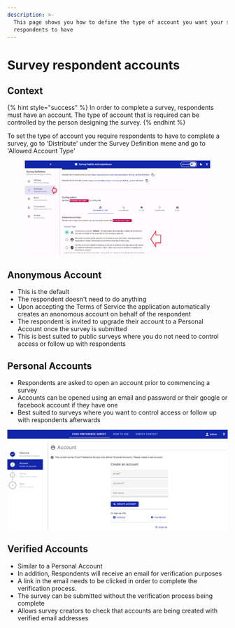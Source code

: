 ```yaml
---
description: >-
  This page shows you how to define the type of account you want your survey
  respondents to have
---
```


# Survey respondent accounts

## Context

{% hint style="success" %}
In order to complete a survey, respondents must have an account.  The type of account that is required can be controlled by the person designing the survey.  &#x20;
{% endhint %}

To set the type of account you require respondents to have to complete a survey, go to 'Distribute' under the Survey Definition mene and go to 'Allowed Account Type'

&#x20;

<figure><img src="../../../.gitbook/assets/image (2).png" alt=""><figcaption></figcaption></figure>

## Anonymous Account

* This is the default &#x20;
* The respondent doesn't need to do anything
* Upon accepting the Terms of Service the application automatically creates an anonomous account on behalf of the respondent
* The respondent is invited to upgrade their account to a Personal Account once the survey is submitted
* This is best suited to public surveys where you do not need to control access or follow up with respondents

## Personal Accounts

* Respondents are asked to open an account prior to commencing a survey
* Accounts can be opened using an email and password or their google or facebook account if they have one
* &#x20;Best suited to surveys where you want to control access or follow up with respondents afterwards

![](<../../../.gitbook/assets/image (317) (1) (1) (1) (1) (1).png>)

## Verified Accounts

* Similar to a Personal Account
* In addition, Respondents will receive an email for verification purposes
* A link in the email needs to be clicked in order to complete the verification process. &#x20;
* The survey can be submitted without the verification process being complete
* Allows survey creators to check that accounts are being created with verified email addresses
